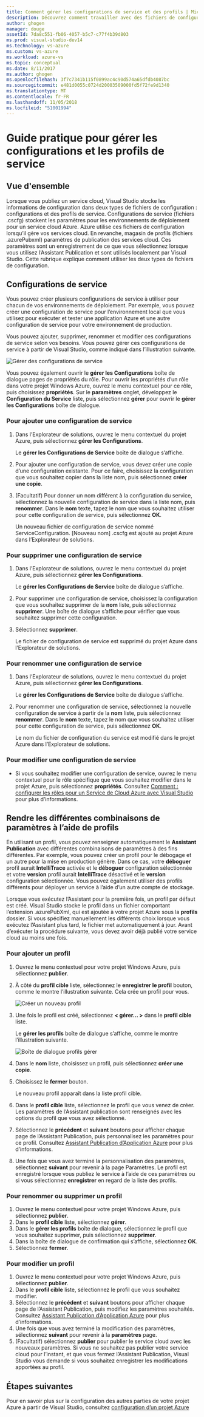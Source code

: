 ```yaml
---
title: Comment gérer les configurations de service et des profils | Microsoft Docs
description: Découvrez comment travailler avec des fichiers de configuration de service configurations et des profils | lequel stocker les paramètres pour les environnements de déploiement et paramètres de publication des services cloud.
author: ghogen
manager: douge
assetId: 7da8c551-fb06-4057-b5c7-c77f4b39d803
ms.prod: visual-studio-dev14
ms.technology: vs-azure
ms.custom: vs-azure
ms.workload: azure-vs
ms.topic: conceptual
ms.date: 8/11/2017
ms.author: ghogen
ms.openlocfilehash: 3f7c7341b115f0899ac4c90d574a65dfdb4087bc
ms.sourcegitcommit: e481d0055c0724d20003509000fd5f72fe9d1340
ms.translationtype: MT
ms.contentlocale: fr-FR
ms.lasthandoff: 11/05/2018
ms.locfileid: "51001994"
---
```

# <a name="how-to-manage-service-configurations-and-profiles"></a>Guide pratique pour gérer les configurations et les profils de service
## <a name="overview"></a>Vue d'ensemble
Lorsque vous publiez un service cloud, Visual Studio stocke les informations de configuration dans deux types de fichiers de configuration : configurations et des profils de service. Configurations de service (fichiers .cscfg) stockent les paramètres pour les environnements de déploiement pour un service cloud Azure. Azure utilise ces fichiers de configuration lorsqu’il gère vos services cloud. En revanche, magasin de profils (fichiers .azurePubxml) paramètres de publication des services cloud. Ces paramètres sont un enregistrement de ce que vous sélectionnez lorsque vous utilisez l’Assistant Publication et sont utilisés localement par Visual Studio. Cette rubrique explique comment utiliser les deux types de fichiers de configuration.

## <a name="service-configurations"></a>Configurations de service
Vous pouvez créer plusieurs configurations de service à utiliser pour chacun de vos environnements de déploiement. Par exemple, vous pouvez créer une configuration de service pour l’environnement local que vous utilisez pour exécuter et tester une application Azure et une autre configuration de service pour votre environnement de production.

Vous pouvez ajouter, supprimer, renommer et modifier ces configurations de service selon vos besoins. Vous pouvez gérer ces configurations de service à partir de Visual Studio, comme indiqué dans l’illustration suivante.

![Gérer des configurations de service](./media/vs-azure-tools-service-configurations-and-profiles-how-to-manage/manage-service-config.png)

Vous pouvez également ouvrir le **gérer les Configurations** boîte de dialogue pages de propriétés du rôle. Pour ouvrir les propriétés d’un rôle dans votre projet Windows Azure, ouvrez le menu contextuel pour ce rôle, puis choisissez **propriétés**. Sur le **paramètres** onglet, développez le **Configuration du Service** liste, puis sélectionnez **gérer** pour ouvrir le **gérer les Configurations** boîte de dialogue.

### <a name="to-add-a-service-configuration"></a>Pour ajouter une configuration de service
1. Dans l’Explorateur de solutions, ouvrez le menu contextuel du projet Azure, puis sélectionnez **gérer les Configurations**.
   
    Le **gérer les Configurations de Service** boîte de dialogue s’affiche.
2. Pour ajouter une configuration de service, vous devez créer une copie d’une configuration existante. Pour ce faire, choisissez la configuration que vous souhaitez copier dans la liste nom, puis sélectionnez **créer une copie**.
3. (Facultatif) Pour donner un nom différent à la configuration du service, sélectionnez la nouvelle configuration de service dans la liste nom, puis **renommer**. Dans le **nom** texte, tapez le nom que vous souhaitez utiliser pour cette configuration de service, puis sélectionnez **OK**.
   
    Un nouveau fichier de configuration de service nommé ServiceConfiguration. [Nouveau nom] .cscfg est ajouté au projet Azure dans l’Explorateur de solutions.

### <a name="to-delete-a-service-configuration"></a>Pour supprimer une configuration de service
1. Dans l’Explorateur de solutions, ouvrez le menu contextuel du projet Azure, puis sélectionnez **gérer les Configurations**.
   
    Le **gérer les Configurations de Service** boîte de dialogue s’affiche.
2. Pour supprimer une configuration de service, choisissez la configuration que vous souhaitez supprimer de la **nom** liste, puis sélectionnez **supprimer**. Une boîte de dialogue s’affiche pour vérifier que vous souhaitez supprimer cette configuration.
3. Sélectionnez **supprimer**.
   
     Le fichier de configuration de service est supprimé du projet Azure dans l’Explorateur de solutions.

### <a name="to-rename-a-service-configuration"></a>Pour renommer une configuration de service
1. Dans l’Explorateur de solutions, ouvrez le menu contextuel du projet Azure, puis sélectionnez **gérer les Configurations**.
   
    Le **gérer les Configurations de Service** boîte de dialogue s’affiche.
2. Pour renommer une configuration de service, sélectionnez la nouvelle configuration de service à partir de la **nom** liste, puis sélectionnez **renommer**. Dans le **nom** texte, tapez le nom que vous souhaitez utiliser pour cette configuration de service, puis sélectionnez **OK**.
   
    Le nom du fichier de configuration du service est modifié dans le projet Azure dans l’Explorateur de solutions.

### <a name="to-change-a-service-configuration"></a>Pour modifier une configuration de service
* Si vous souhaitez modifier une configuration de service, ouvrez le menu contextuel pour le rôle spécifique que vous souhaitez modifier dans le projet Azure, puis sélectionnez **propriétés**. Consultez [Comment : configurer les rôles pour un Service de Cloud Azure avec Visual Studio](vs-azure-tools-configure-roles-for-cloud-service.md) pour plus d’informations.

## <a name="make-different-setting-combinations-by-using-profiles"></a>Rendre les différentes combinaisons de paramètres à l’aide de profils
En utilisant un profil, vous pouvez renseigner automatiquement le **Assistant Publication** avec différentes combinaisons de paramètres à des fins différentes. Par exemple, vous pouvez créer un profil pour le débogage et un autre pour la mise en production génère. Dans ce cas, votre **déboguer** profil aurait **IntelliTrace** activée et le **déboguer** configuration sélectionnée et votre **version** profil aurait **IntelliTrace** désactivé et le **version** configuration sélectionnée. Vous pouvez également utiliser des profils différents pour déployer un service à l’aide d’un autre compte de stockage.

Lorsque vous exécutez l’Assistant pour la première fois, un profil par défaut est créé. Visual Studio stocke le profil dans un fichier comportant l’extension .azurePubXml, qui est ajoutée à votre projet Azure sous la **profils** dossier. Si vous spécifiez manuellement les différents choix lorsque vous exécutez l’Assistant plus tard, le fichier met automatiquement à jour. Avant d’exécuter la procédure suivante, vous devez avoir déjà publié votre service cloud au moins une fois.

### <a name="to-add-a-profile"></a>Pour ajouter un profil
1. Ouvrez le menu contextuel pour votre projet Windows Azure, puis sélectionnez **publier**.
2. À côté du **profil cible** liste, sélectionnez le **enregistrer le profil** bouton, comme le montre l’illustration suivante. Cela crée un profil pour vous.
   
    ![Créer un nouveau profil](./media/vs-azure-tools-service-configurations-and-profiles-how-to-manage/create-new-profile.png)
3. Une fois le profil est créé, sélectionnez **< gérer... >** dans le **profil cible** liste.
   
    Le **gérer les profils** boîte de dialogue s’affiche, comme le montre l’illustration suivante.
   
    ![Boîte de dialogue profils gérer](./media/vs-azure-tools-service-configurations-and-profiles-how-to-manage/manage-profiles.png)
4. Dans le **nom** liste, choisissez un profil, puis sélectionnez **créer une copie**.
5. Choisissez le **fermer** bouton.
   
    Le nouveau profil apparaît dans la liste profil cible.
6. Dans le **profil cible** liste, sélectionnez le profil que vous venez de créer. Les paramètres de l’Assistant publication sont renseignés avec les options du profil que vous avez sélectionné.
7. Sélectionnez le **précédent** et **suivant** boutons pour afficher chaque page de l’Assistant Publication, puis personnalisez les paramètres pour ce profil. Consultez [Assistant Publication d’Application Azure](http://go.microsoft.com/fwlink/p/?LinkID=623085) pour plus d’informations.
8. Une fois que vous avez terminé la personnalisation des paramètres, sélectionnez **suivant** pour revenir à la page Paramètres. Le profil est enregistré lorsque vous publiez le service à l’aide de ces paramètres ou si vous sélectionnez **enregistrer** en regard de la liste des profils.

### <a name="to-rename-or-delete-a-profile"></a>Pour renommer ou supprimer un profil
1. Ouvrez le menu contextuel pour votre projet Windows Azure, puis sélectionnez **publier**.
2. Dans le **profil cible** liste, sélectionnez **gérer**.
3. Dans le **gérer les profils** boîte de dialogue, sélectionnez le profil que vous souhaitez supprimer, puis sélectionnez **supprimer**.
4. Dans la boîte de dialogue de confirmation qui s’affiche, sélectionnez **OK**.
5. Sélectionnez **fermer**.

### <a name="to-change-a-profile"></a>Pour modifier un profil
1. Ouvrez le menu contextuel pour votre projet Windows Azure, puis sélectionnez **publier**.
2. Dans le **profil cible** liste, sélectionnez le profil que vous souhaitez modifier.
3. Sélectionnez le **précédent** et **suivant** boutons pour afficher chaque page de l’Assistant Publication, puis modifiez les paramètres souhaités. Consultez [Assistant Publication d’Application Azure](http://go.microsoft.com/fwlink/p/?LinkID=623085) pour plus d’informations.
4. Une fois que vous avez terminé la modification des paramètres, sélectionnez **suivant** pour revenir à la **paramètres** page.
5. (Facultatif) sélectionnez **publier** pour publier le service cloud avec les nouveaux paramètres. Si vous ne souhaitez pas publier votre service cloud pour l’instant, et que vous fermez l’Assistant Publication, Visual Studio vous demande si vous souhaitez enregistrer les modifications apportées au profil.

## <a name="next-steps"></a>Étapes suivantes
Pour en savoir plus sur la configuration des autres parties de votre projet Azure à partir de Visual Studio, consultez [configuration d’un projet Azure](http://go.microsoft.com/fwlink/p/?LinkID=623075)


